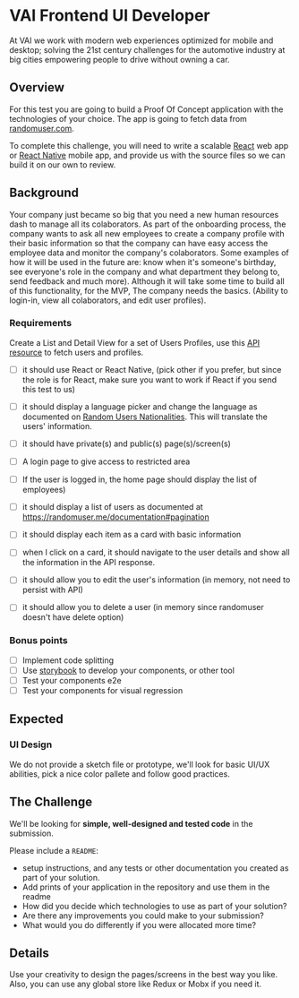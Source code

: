 # VAI Frontend UI Developer

At VAI we work with modern web experiences optimized for mobile and desktop; solving the 21st century challenges for the automotive industry at big cities empowering people to drive without owning a car.

## Overview

For this test you are going to build a Proof Of Concept application with the technologies of your choice. The app is going to fetch data from [randomuser.com](https://randomuser.me).

To complete this challenge, you will need to write a scalable [React](https://facebook.github.io/react/) web app or [React Native](https://facebook.github.io/react-native/) mobile app, and provide us with the source files so we can build it on our own to review.

## Background 

Your company just became so big that you need a new human resources dash to manage all its colaborators. As part of the onboarding process, the company wants to ask all new employees to create a company profile with their basic information so that the company can have easy access the employee data and monitor the company's colaborators. Some examples of how it will be used in the future are: know when it's someone's birthday, see everyone's role in the company and what department they belong to, send feedback and much more). Although it will take some time to build all of this functionality, for the MVP, The company needs the basics. (Ability to login-in, view all colaborators, and edit user profiles).

### Requirements

Create a List and Detail View for a set of Users Profiles, use this [API resource](https://randomuser.me/documentation) to fetch users and profiles.
  
- [ ] it should use React or React Native, (pick other if you prefer, but since the role is for React, make sure you want to work if React if you send this test to us)
- [ ] it should display a language picker and change the language as documented on [Random Users Nationalities](https://randomuser.me/documentation#nationalities). This will translate the users' information.
- [ ] it should have private(s) and public(s) page(s)/screen(s)
- [ ] A login page to give access to restricted area
- [ ] If the user is logged in, the home page should display the list of employees)
- [ ] it should display a list of users as documented at https://randomuser.me/documentation#pagination
- [ ] it should display each item as a card with basic information
- [ ] when I click on a card, it should navigate to the user details and show all the information in the API response.
- [ ] it should allow you to edit the user's information (in memory, not need to persist with API)
- [ ] it should allow you to delete a user (in memory since randomuser doesn't have delete option)


### Bonus points
- [ ] Implement code splitting
- [ ] Use [storybook](https://github.com/storybooks/storybook) to develop your components, or other tool
- [ ] Test your components e2e
- [ ] Test your components for visual regression

## Expected

### UI Design

We do not provide a sketch file or prototype, we'll look for basic UI/UX abilities, pick a nice color pallete and follow good practices.

## The Challenge

We'll be looking for **simple, well-designed and tested code** in the submission.

Please include a `README`:
* setup instructions, and any tests or other documentation you created as part of your solution.
* Add prints of your application in the repository and use them in the readme
* How did you decide which technologies to use as part of your solution?
* Are there any improvements you could make to your submission?
* What would you do differently if you were allocated more time?

## Details

Use your creativity to design the pages/screens in the best way you like. Also, you can use any global store like Redux or Mobx if you need it.
